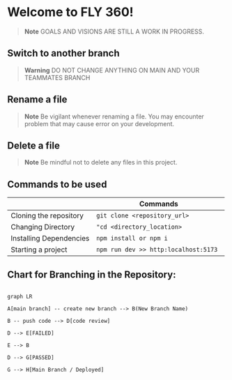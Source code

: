 # Welcome to FLY 360!

> **Note**
> GOALS AND VISIONS ARE STILL A WORK IN PROGRESS.



## Switch to another branch


> **Warning**
> DO NOT CHANGE ANYTHING ON MAIN AND YOUR TEAMMATES BRANCH


## Rename a file

> **Note**
> Be vigilant whenever renaming a file. You may encounter problem that may cause error on your development. 

## Delete a file

> **Note**
> Be mindful not to delete any files in this project.



## Commands to be used


|                |Commands                          |                 
|----------------|-------------------------------|
|Cloning the repository|`git clone <repository_url>`            |
|Changing Directory          |`"cd <directory_location>`            |
|Installing Dependencies       |`npm install or npm i`|
|Starting a project     |`npm run dev >> http:localhost:5173 `|



## Chart for Branching in the Repository:

  

```mermaid

graph LR

A[main branch] -- create new branch --> B(New Branch Name)

B -- push code --> D[code review]

D --> E[FAILED]

E --> B

D --> G[PASSED]

G --> H[Main Branch / Deployed]

